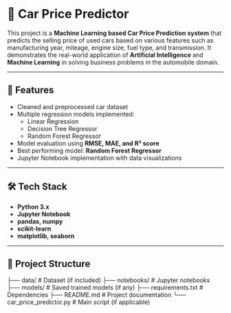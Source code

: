 # 🚗 Car Price Predictor

This project is a **Machine Learning based Car Price Prediction system** that predicts the selling price of used cars based on various features such as manufacturing year, mileage, engine size, fuel type, and transmission. It demonstrates the real-world application of **Artificial Intelligence** and **Machine Learning** in solving business problems in the automobile domain.

---

## 📌 Features
- Cleaned and preprocessed car dataset  
- Multiple regression models implemented:
  - Linear Regression
  - Decision Tree Regressor
  - Random Forest Regressor
- Model evaluation using **RMSE, MAE, and R² score**  
- Best performing model: **Random Forest Regressor**  
- Jupyter Notebook implementation with data visualizations  

---

## 🛠️ Tech Stack
- **Python 3.x**
- **Jupyter Notebook**
- **pandas, numpy**
- **scikit-learn**
- **matplotlib, seaborn**

---

## 📂 Project Structure
├── data/ # Dataset (if included)
├── notebooks/ # Jupyter notebooks
├── models/ # Saved trained models (if any)
├── requirements.txt # Dependencies
├── README.md # Project documentation
└── car_price_predictor.py # Main script (if applicable)
